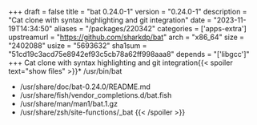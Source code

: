 +++
draft = false
title = "bat 0.24.0-1"
version = "0.24.0-1"
description = "Cat clone with syntax highlighting and git integration"
date = "2023-11-19T14:34:50"
aliases = "/packages/220342"
categories = ['apps-extra']
upstreamurl = "https://github.com/sharkdp/bat"
arch = "x86_64"
size = "2402088"
usize = "5693632"
sha1sum = "51cd19c3acd75e8942ef93c5cb78a62ff998aaa8"
depends = "['libgcc']"
+++
Cat clone with syntax highlighting and git integration{{< spoiler text="show files" >}}* /usr/bin/bat
* /usr/share/doc/bat-0.24.0/README.md
* /usr/share/fish/vendor_completions.d/bat.fish
* /usr/share/man/man1/bat.1.gz
* /usr/share/zsh/site-functions/_bat
{{< /spoiler >}}